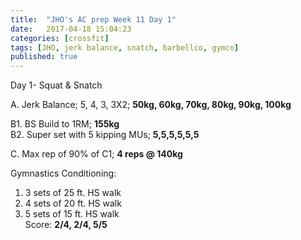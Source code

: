 ```yaml
---
title:  "JHO's AC prep Week 11 Day 1"
date:   2017-04-18 15:04:23
categories: [crossfit]
tags: [JHO, jerk balance, snatch, barbellco, gymco]
published: true
---
```

Day 1- Squat & Snatch

A. Jerk Balance; 5, 4, 3, 3X2;
**50kg, 60kg, 70kg, 80kg, 90kg, 100kg**

B1. BS Build to 1RM; **155kg**  
B2. Super set with 5 kipping MUs; **5,5,5,5,5,5**

C. Max rep of 90% of C1; **4 reps @ 140kg**  

Gymnastics Conditioning:  
1. 3 sets of 25 ft. HS walk  
2. 4 sets of 20 ft. HS walk  
3. 5 sets of 15 ft. HS walk  
Score: **2/4, 2/4, 5/5**

[link1]: http://www.fitnesshq.com/fran-wod/
